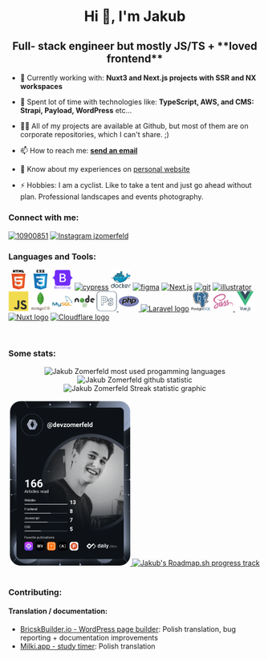 <h1 align="center">Hi 👋, I'm Jakub</h1>
<h2 align="center">Full- stack engineer but mostly JS/TS + **loved frontend**</h2>

- 🔭 Currently working with: **Nuxt3 and Next.js projects with SSR and NX workspaces**

- 🌱 Spent lot of time with technologies like: **TypeScript, AWS, and CMS: Strapi, Payload, WordPress** etc...

- 👨‍💻 All of my projects are available at Github, but most of them are on corporate repositories, which I can't share. ;)

- 📫 How to reach me: **[send an email](mailto:dev.zomerfeld@gmail.com)**

- 📄 Know about my experiences on <a href="https://jakubzomerfeld.pl" target="_blank">personal website</a>

- ⚡ Hobbies: I am a cyclist. Like to take a tent and just go ahead without plan. Professional landscapes and events photography.

<h3 align="left">Connect with me:</h3>
<p>
<a href="https://stackoverflow.com/users/10900851" target="blank"><img align="center" src="https://raw.githubusercontent.com/rahuldkjain/github-profile-readme-generator/master/src/images/icons/Social/stack-overflow.svg" alt="10900851" height="30" width="40" /></a> <a href="https://instagram.com/jzomerfeld" target="blank"><img align="center" src="https://raw.githubusercontent.com/rahuldkjain/github-profile-readme-generator/master/src/images/icons/Social/instagram.svg" alt="Instagram jzomerfeld" height="30" width="40" /></a>
</p>

<h3 align="left">Languages and Tools:</h3>
<p align="left">
<a href="https://www.w3.org/html/" target="_blank"><img src="https://raw.githubusercontent.com/devicons/devicon/master/icons/html5/html5-original-wordmark.svg" alt="html5" width="40" height="40"/></a>
<a href="https://www.w3schools.com/css/" target="_blank"><img src="https://raw.githubusercontent.com/devicons/devicon/master/icons/css3/css3-original-wordmark.svg" alt="css3" width="40" height="40"/></a>	
<a href="https://getbootstrap.com" target="_blank"> <img src="https://raw.githubusercontent.com/devicons/devicon/master/icons/bootstrap/bootstrap-plain-wordmark.svg" alt="bootstrap" width="40" height="40"/></a>
<a href="https://www.cypress.io" target="_blank"><img src="https://raw.githubusercontent.com/simple-icons/simple-icons/6e46ec1fc23b60c8fd0d2f2ff46db82e16dbd75f/icons/cypress.svg" alt="cypress" width="40" height="40"/></a>
<a href="https://www.docker.com/" target="_blank">
<img src="https://raw.githubusercontent.com/devicons/devicon/master/icons/docker/docker-original-wordmark.svg" alt="docker" width="40" height="40"/></a>
<a href="https://www.figma.com/" target="_blank"><img src="https://www.vectorlogo.zone/logos/figma/figma-icon.svg" alt="figma" width="40" height="40"/></a>
<a href="https://nextjs.org" target="_blank"><img src="https://www.svgrepo.com/show/354113/nextjs-icon.svg" alt="Next.js" width="40" height="40"/></a>
<a href="https://git-scm.com/" target="_blank"><img src="https://www.vectorlogo.zone/logos/git-scm/git-scm-icon.svg" alt="git" width="40" height="40"/></a>
<a href="https://www.adobe.com/in/products/illustrator.html" target="_blank"><img src="https://www.vectorlogo.zone/logos/adobe_illustrator/adobe_illustrator-icon.svg" alt="illustrator" width="40" height="40"/> </a> <a href="https://developer.mozilla.org/en-US/docs/Web/JavaScript" target="_blank"><img src="https://raw.githubusercontent.com/devicons/devicon/master/icons/javascript/javascript-original.svg" alt="javascript" width="40" height="40"/></a>
<a href="https://www.mongodb.com/" target="_blank"><img src="https://raw.githubusercontent.com/devicons/devicon/master/icons/mongodb/mongodb-original-wordmark.svg" alt="mongodb" width="40" height="40"/></a>
<a href="https://www.mysql.com/" target="_blank"><img src="https://raw.githubusercontent.com/devicons/devicon/master/icons/mysql/mysql-original-wordmark.svg" alt="mysql" width="40" height="40"/></a>
<a href="https://nodejs.org" target="_blank"><img src="https://raw.githubusercontent.com/devicons/devicon/master/icons/nodejs/nodejs-original-wordmark.svg" alt="nodejs" width="40" height="40"/></a>
<a href="https://www.photoshop.com/en" target="_blank"><img src="https://raw.githubusercontent.com/devicons/devicon/master/icons/photoshop/photoshop-line.svg" alt="photoshop" width="40" height="40"/> 
</a> <a href="https://www.php.net" target="_blank"><img src="https://raw.githubusercontent.com/devicons/devicon/master/icons/php/php-original.svg" alt="php" width="40" height="40"/> </a>
<a href="https://laravel.com/" target="_blank"><img src="https://laravel.com/img/logomark.min.svg" alt="Laravel logo" width="40" height="40"/></a>
<a href="https://www.postgresql.org" target="_blank"><img src="https://raw.githubusercontent.com/devicons/devicon/master/icons/postgresql/postgresql-original-wordmark.svg" alt="postgresql" width="40" height="40"/></a>
<a href="https://sass-lang.com" target="_blank"> <img src="https://raw.githubusercontent.com/devicons/devicon/master/icons/sass/sass-original.svg" alt="sass" width="40" height="40"/> </a> <a href="https://vuejs.org/" target="_blank"> <img src="https://raw.githubusercontent.com/devicons/devicon/master/icons/vuejs/vuejs-original-wordmark.svg" alt="vuejs" width="40" height="40"/></a>
<a href="https://nuxtjs.org/" target="_blank"><img src="https://nuxt.com/assets/design-kit/logo-green-white.svg" alt="Nuxt logo" width="90" height="40"/></a>
<a href="https://cloudflare.com" target="_blank"><img src="https://www.vectorlogo.zone/logos/cloudflare/cloudflare-ar21.svg" alt="Cloudflare logo" width="80" height="40"/></a>
</p>

<br/>
<h3 align="left">Some stats:</h3>
<div align="center">
  <img height="130px" src="https://github-readme-stats.vercel.app/api/top-langs?username=devzom&show_icons=true&locale=en&layout=compact&count_private=true"  alt="Jakub Zomerfeld most used progamming languages" />
  <img height="130px" src="https://github-readme-stats.vercel.app/api?username=devzom&show_icons=true&locale=en&count_private=true&show=reviews" alt="Jakub Zomerfeld github statistic" />
  <img height="130px" src="https://github-readme-streak-stats.herokuapp.com/?user=devzom" alt="Jakub Zomerfeld Streak statistic graphic" />
</div>
<br/>
<div align="center">
  <a href="https://app.daily.dev/DailyDevTips"><img src="https://github.com/devzom/devzom/blob/main/devcard.svg" width="240" alt="Jakub's DailyDevTips reading list statistic"/>
  <a href="https://roadmap.sh"><img src="https://roadmap.sh/card/wide/66ef054ce80161c4cbf2f1c6?variant=dark" alt="Jakub's Roadmap.sh progress track"/></a>
</div>


<br/>
<h3 align="left">Contributing:</h3>
<h4 align="left">Translation / documentation:</h4>
<ul>
  <li><a href="https://bricksbuilder.io/" target="_blank">BricskBuilder.io - WordPress page builder</a><span>: Polish translation, bug reporting + documentation improvements</span></li>
  <li><a href="https://www.milki.app/" target="_blank">Milki.app - study timer</a><span>: Polish translation</span></li>
</ul>
<br/>
